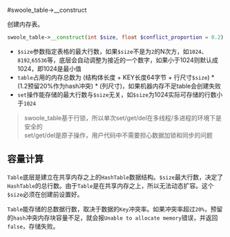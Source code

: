 #swoole_table->__construct

创建内存表。
```php
swoole_table->__construct(int $size, float $conflict_proportion = 0.2)
```

* `$size`参数指定表格的最大行数，如果`$size`不是为`2`的N次方，如`1024`、`8192`,`65536`等，底层会自动调整为接近的一个数字，如果小于1024则默认成1024，即1024是最小值
* `table`占用的内存总数为 (结构体长度 + KEY长度64字节 + 行尺寸`$size`) * (1.2预留20%作为hash冲突) * (列尺寸)，如果机器内存不足table会创建失败
* `set`操作能存储的最大行数与`$size`无关，如`$size`为1024实际可存储的行数小于`1024`


> swoole_table基于行锁，所以单次set/get/del在多线程/多进程的环境下是安全的  
> set/get/del是原子操作，用户代码中不需要担心数据加锁和同步的问题  

容量计算
-----
`Table`底层是建立在共享内存之上的`HashTable`数据结构。`$size`最大行数，决定了`HashTable`的总行数。由于`Table`是在共享内存之上，所以无法动态扩容。这个`$size`必须在创建前设置好。

`Table`能存储的总数据行数，取决于数据的`Key`冲突率。如果冲突率超过`20%`，预留的`hash`冲突内存块容量不足，就会报`Unable to allocate memory`错误，并返回`false`，存储失败。
